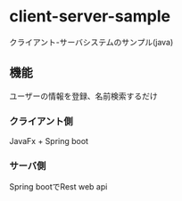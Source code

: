 # client-server-sample
クライアント-サーバシステムのサンプル(java)

## 機能
ユーザーの情報を登録、名前検索するだけ

### クライアント側
JavaFx + Spring boot
### サーバ側
Spring bootでRest web api

